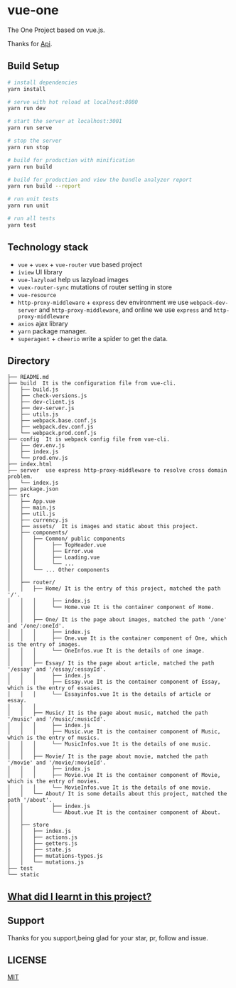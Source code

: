 # vue-one

The One Project based on vue.js.

Thanks for [Api](https://github.com/jokermonn/-Api/blob/master/ONEv3.5.0~.md).

## Build Setup

``` bash
# install dependencies
yarn install

# serve with hot reload at localhost:8080
yarn run dev

# start the server at localhost:3001
yarn run serve

# stop the server
yarn run stop

# build for production with minification
yarn run build

# build for production and view the bundle analyzer report
yarn run build --report

# run unit tests
yarn run unit

# run all tests
yarn test
```

## Technology stack
* `vue` + `vuex` + `vue-router`  vue based project
* `iview` UI library
* `vue-lazyload` help us lazyload images
* `vuex-router-sync` mutations of router setting in store
* `vue-resource`
* `http-proxy-middleware` + `express` dev environment we use `webpack-dev-server` and `http-proxy-middleware`, and online we use `express` and `http-proxy-middleware`
* `axios` ajax library
* `yarn` package manager.
* `superagent` + `cheerio` write a spider to get the data.

## Directory
```
├── README.md
├── build  It is the configuration file from vue-cli.
│   ├── build.js
│   ├── check-versions.js
│   ├── dev-client.js
│   ├── dev-server.js
│   ├── utils.js
│   ├── webpack.base.conf.js
│   ├── webpack.dev.conf.js
│   └── webpack.prod.conf.js
├── config  It is webpack config file from vue-cli.
│   ├── dev.env.js
│   ├── index.js
│   └── prod.env.js
├── index.html
├── server  use express http-proxy-middleware to resolve cross domain problem.
│   └── index.js
├── package.json
├── src
│   ├── App.vue
│   ├── main.js
│   ├── util.js
│   ├── currency.js
│   ├── assets/  It is images and static about this project.
│   ├── components/
│   │   ├── Common/ public components
│   │   │     ├── TopHeader.vue
│   │   │     ├── Error.vue
│   │   │     ├── Loading.vue
│   │   │     └── ...
│   │   └── ... Other components
│   │    
│   ├── router/
│   │   ├── Home/ It is the entry of this project, matched the path '/'.
│   │   │     ├── index.js
│   │   │     └── Home.vue It is the container component of Home.
│   │   │
│   │   ├── One/ It is the page about images, matched the path '/one' and '/one/:oneId'.
│   │   │     ├── index.js
│   │   │     ├── One.vue It is the container component of One, which is the entry of images.
│   │   │     └── OneInfos.vue It is the details of one image.
│   │   │
│   │   ├── Essay/ It is the page about article, matched the path '/essay' and '/essay/:essayId'.
│   │   │     ├── index.js
│   │   │     ├── Essay.vue It is the container component of Essay, which is the entry of essaies.
│   │   │     └── Essayinfos.vue It is the details of article or essay.
│   │   │
│   │   ├── Music/ It is the page about music, matched the path '/music' and '/music/:musicId'.
│   │   │     ├── index.js
│   │   │     ├── Music.vue It is the container component of Music, which is the entry of musics.
│   │   │     └── MusicInfos.vue It is the details of one music.
│   │   │
│   │   ├── Movie/ It is the page about movie, matched the path '/movie' and '/movie/:movieId'.
│   │   │     ├── index.js
│   │   │     ├── Movie.vue It is the container component of Movie, which is the entry of movies.
│   │   │     └── MovieInfos.vue It is the details of one movie.
│   │   └── About/ It is some details about this project, matched the path '/about'.
│   │         ├── index.js
│   │         └── About.vue It is the container component of About.
│   │
│   ├── store
│   │   ├── index.js
│   │   ├── actions.js
│   │   ├── getters.js
│   │   ├── state.js
│   │   ├── mutations-types.js
│   │   └── mutations.js
├── test
└── static
```
## [What did I learnt in this project?](./LEARN.md)
## Support
Thanks for you support,being glad for your star, pr, follow and issue.
## LICENSE
[MIT](./LICENSE)